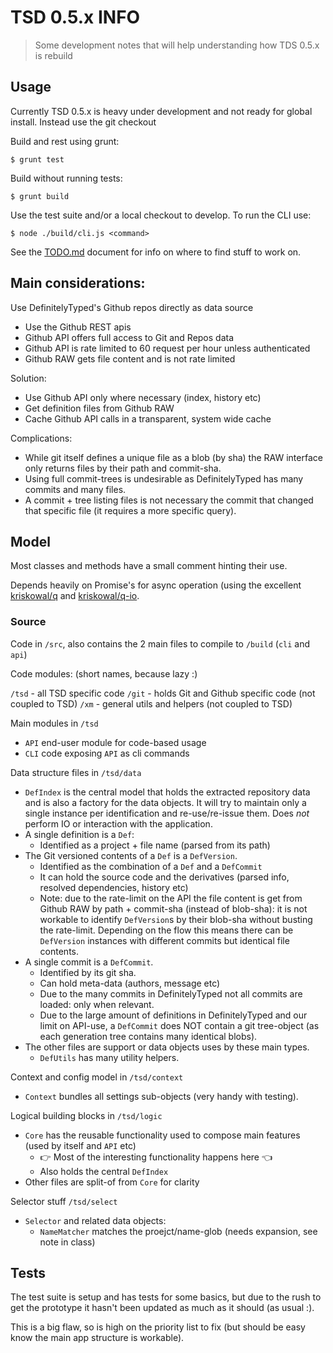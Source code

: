 # TSD 0.5.x INFO

> Some development notes that will help understanding how TDS 0.5.x is rebuild

## Usage

Currently TSD 0.5.x is heavy under development and not ready for global install. Instead use the git checkout

Build and rest using grunt:

	$ grunt test

Build without running tests:

	$ grunt build

Use the test suite and/or a local checkout to develop. To run the CLI use:

	$ node ./build/cli.js <command>

See the [TODO.md](TODO.md) document for info on where to find stuff to work on.

## Main considerations:

Use DefinitelyTyped's Github repos directly as data source

* Use the Github REST apis
* Github API offers full access to Git and Repos data
* Github API is rate limited to 60 request per hour unless authenticated
* Github RAW gets file content and is not rate limited

Solution: 

* Use Github API only where necessary (index, history etc)
* Get definition files from Github RAW
* Cache Github API calls in a transparent, system wide cache

Complications:

* While git itself defines a unique file as a blob (by sha) the RAW interface only returns files by their path and commit-sha.
* Using full commit-trees is undesirable as DefinitelyTyped has many commits and many files.
* A commit + tree listing files is not necessary the commit that changed that specific file (it requires a more specific query).

## Model

Most classes and methods have a small comment hinting their use. 

Depends heavily on Promise's for async operation (using the excellent [kriskowal/q](https://github.com/kriskowal/q) and [kriskowal/q-io](https://github.com/kriskowal/q-io).
 
### Source

Code in `/src`, also contains the 2 main files to compile to `/build` (`cli` and `api`)

Code modules: (short names, because lazy :)

`/tsd` - all TSD specific code
`/git` - holds Git and Github specific code (not coupled to TSD) 
`/xm` - general utils and helpers (not coupled to TSD) 

Main modules in `/tsd`

* `API` end-user module for code-based usage
* `CLI` code exposing `API` as cli commands

Data structure files in `/tsd/data`

* `DefIndex` is the central model that holds the extracted repository data and is also a factory for the data objects. It will try to maintain only a single instance per identification and re-use/re-issue them. Does *not* perform IO or interaction with the application.
* A single definition is a `Def`: 
	* Identified as a project + file name (parsed from its path)
* The Git versioned contents of a `Def` is a `DefVersion`. 
	* Identified as the combination of a `Def` and a `DefCommit`
	* It can hold the source code and the derivatives (parsed info, resolved dependencies, history etc)
	* Note: due to the rate-limit on the API the file content is get from Github RAW by path + commit-sha (instead of blob-sha): it is not workable to identify `DefVersion`s by their blob-sha without busting the rate-limit. Depending on the flow this means there can be `DefVersion` instances with different commits but identical file contents.
* A single commit is a `DefCommit`. 
	* Identified by its git sha.
	* Can hold meta-data (authors, message etc) 
	* Due to the many commits in DefinitelyTyped not all commits are loaded: only when relevant.
	* Due to the large amount of definitions in DefinitelyTyped and our limit on API-use, a `DefCommit` does NOT contain a git tree-object (as each generation tree contains many identical blobs).
* The other files are support or data objects uses by these main types. 
	* `DefUtils` has many utility helpers.   

Context and config model in `/tsd/context`

* `Context` bundles all settings sub-objects (very handy with testing).

Logical building blocks in `/tsd/logic`

* `Core` has the reusable functionality used to compose main features (used by itself and `API` etc)
	*  :point_right: Most of the interesting functionality happens here :point_left:
	* Also holds the central `DefIndex`
* Other files are split-of from `Core` for clarity 

Selector stuff `/tsd/select`

* `Selector` and related data objects:
	* `NameMatcher` matches the proejct/name-glob (needs expansion, see note in class)  

## Tests

The test suite is setup and has tests for some basics, but due to the rush to get the prototype it hasn't been updated as much as it should (as usual :).

This is a big flaw, so is high on the priority list to fix (but should be easy know the main app structure is workable).